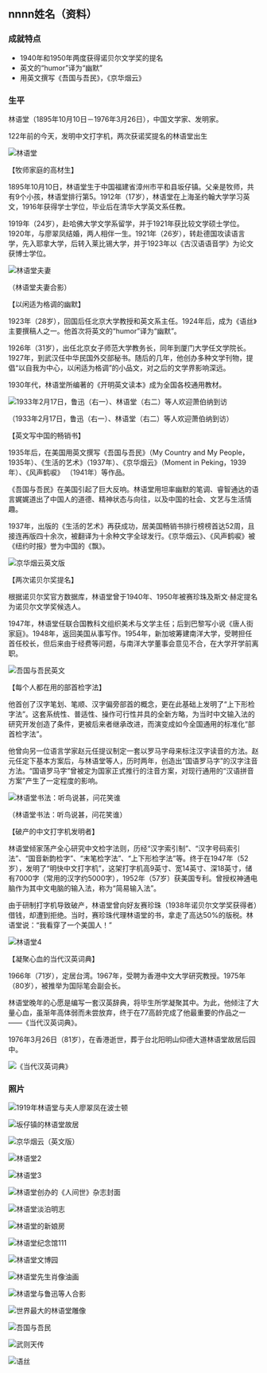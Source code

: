 ## nnnn姓名（资料）

### 成就特点

- 1940年和1950年两度获得诺贝尔文学奖的提名
- 英文的“humor”译为“幽默”
- 用英文撰写《吾国与吾民》，《京华烟云》


### 生平

林语堂（1895年10月10日－1976年3月26日），中国文学家、发明家。



122年前的今天，发明中文打字机，两次获诺奖提名的林语堂出生

![林语堂](林语堂.jpg)

【牧师家庭的高材生】

1895年10月10日，林语堂生于中国福建省漳州市平和县坂仔镇。父亲是牧师，共有9个小孩，林语堂排行第5。1912年（17岁），林语堂在上海圣约翰大学学习英文，1916年获得学士学位，毕业后在清华大学英文系任教。

1919年（24岁），赴哈佛大学文学系留学，并于1921年获比较文学硕士学位。1920年，与廖翠凤结婚，两人相伴一生。1921年（26岁），转赴德国攻读语言学，先入耶拿大学，后转入莱比锡大学，并于1923年以《古汉语语音学》为论文获博士学位。

![林语堂夫妻](林语堂夫妻.png)

（林语堂夫妻合影）

【以闲适为格调的幽默】

1923年（28岁），回国后任北京大学教授和英文系主任。1924年后，成为《语丝》主要撰稿人之一。他首次将英文的“humor”译为“幽默”。

1926年（31岁），出任北京女子师范大学教务长，同年到厦门大学任文学院长。1927年，到武汉任中华民国外交部秘书。随后的几年，他创办多种文学刊物，提倡“以自我为中心，以闲适为格调”的小品文，对之后的文学界影响深远。

1930年代，林语堂所编著的《开明英文读本》成为全国各校通用教材。

![1933年2月17日，鲁迅（右一）、林语堂（右二）等人欢迎萧伯纳到访](1933年2月17日，鲁迅（右一）、林语堂（右二）等人欢迎萧伯纳到访.jpeg)

（1933年2月17日，鲁迅（右一）、林语堂（右二）等人欢迎萧伯纳到访）

【英文写中国的畅销书】

1935年后，在美国用英文撰写《吾国与吾民》（My Country and My People，1935年）、《生活的艺术》（1937年）、《京华烟云》（Moment in Peking，1939年）、《风声鹤唳》 （1941年）等作品。

《吾国与吾民》在美国引起了巨大反响。林语堂用坦率幽默的笔调、睿智通达的语言娓娓道出了中国人的道德、精神状态与向往，以及中国的社会、文艺与生活情趣。

1937年，出版的《生活的艺术》再获成功，居美国畅销书排行榜榜首达52周，且接连再版四十余次，被翻译为十余种文字全球发行。《京华烟云》、《风声鹤唳》被《纽约时报》誉为中国的《飘》。

![京华烟云英文版](京华烟云英文版.jpg)

【两次诺贝尔奖提名】

根据诺贝尔奖官方数据库，林语堂曾于1940年、1950年被赛珍珠及斯文·赫定提名为诺贝尔文学奖候选人。

1947年，林语堂任联合国教科文组织美术与文学主任；后到巴黎写小说《唐人街家庭》。1948年，返回美国从事写作。1954年，新加坡筹建南洋大学，受聘担任首任校长，但后来由于经费等问题，与南洋大学董事会意见不合，在大学开学前离职。

![吾国与吾民英文](吾国与吾民英文.jpg)

【每个人都在用的部首检字法】

他首创了汉字笔划、笔顺、汉字偏旁部首的概念，更在此基础上发明了“上下形检字法”。这套系统性、普适性、操作可行性并具的全新方略，为当时中文输入法的研究开发创造了条件，更被后来者继承改进，而演变成如今全国通用的标准化“部首检字法”。

他曾向另一位语言学家赵元任提议制定一套以罗马字母来标注汉字读音的方法。赵元任定下基本方案后，与林语堂等人，历时两年，创造出“国语罗马字”的汉字注音方法。“国语罗马字”曾被定为国家正式推行的注音方案，对现行通用的“汉语拼音方案”产生了一定程度的影响。

![林语堂书法：听鸟说甚，问花笑谁](林语堂书法：听鸟说甚，问花笑谁.jpg)

（林语堂书法：听鸟说甚，问花笑谁）

【破产的中文打字机发明者】

林语堂倾家荡产全心研究中文检字法则，历经“汉字索引制”、“汉字号码索引法”、“国音新韵检字”、“末笔检字法”、“上下形检字法”等。终于在1947年（52岁），发明了“明快中文打字机”，这架打字机高9英寸、宽14英寸、深18英寸，储有7000字（常用的汉字约5000字），1952年（57岁）获美国专利。曾授权神通电脑作为其中文电脑的输入法，称为“简易输入法”。

由于研制打字机导致破产，林语堂曾向好友赛珍珠（1938年诺贝尔文学奖获得者）借钱，却遭到拒绝。当时，赛珍珠代理林语堂的书，拿走了高达50%的版税。林语堂说：“我看穿了一个美国人！”

![林语堂4](林语堂4.jpeg)

【凝聚心血的当代汉英词典】

1966年（71岁），定居台湾。1967年，受聘为香港中文大学研究教授。1975年（80岁），被推举为国际笔会副会长。

林语堂晚年的心愿是编写一套汉英辞典，将毕生所学凝聚其中。为此，他倾注了大量心血，虽渐年高体弱而未尝放弃，终于在77高龄完成了他最重要的作品之一——《当代汉英词典》。

1976年3月26日（81岁），在香港逝世，葬于台北阳明山仰德大道林语堂故居后园中。

![《当代汉英词典》](《当代汉英词典》.jpg)











### 照片



![1919年林语堂与夫人廖翠凤在波士顿](1919年林语堂与夫人廖翠凤在波士顿.jpg)



![坂仔镇的林语堂故居](坂仔镇的林语堂故居.jpg)

![京华烟云（英文版）](京华烟云（英文版）.jpg)





![林语堂2](林语堂2.jpg)

![林语堂3](林语堂3.jpg)



![林语堂创办的《人间世》杂志封面](林语堂创办的《人间世》杂志封面.JPG)

![林语堂淡泊明志](林语堂淡泊明志.jpg)

![林语堂的新娘房](林语堂的新娘房.jpg)



![林语堂纪念馆111](林语堂纪念馆2222.jpg)





![林语堂文博园](林语堂文博园.jpg)

![林语堂先生肖像油画](林语堂先生肖像油画.jpeg)

![林语堂与鲁迅等人合影](林语堂与鲁迅等人合影.jpeg)

![世界最大的林语堂雕像](世界最大的林语堂雕像.jpg)

![吾国与吾民](吾国与吾民.jpg)



![武则天传](武则天传.jpg)

![语丝](语丝.jpeg)